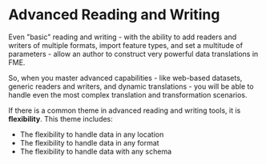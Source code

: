 # Advanced Reading and Writing

Even "basic" reading and writing - with the ability to add readers and writers of multiple formats, import feature types, and set a multitude of parameters - allow an author to construct very powerful data translations in FME.

So, when you master advanced capabilities - like web-based datasets, generic readers and writers, and dynamic translations - you will be able to handle even the most complex translation and transformation scenarios.

If there is a common theme in advanced reading and writing tools, it is **flexibility**. This theme includes:

- The flexibility to handle data in any location
- The flexibility to handle data in any format
- The flexibility to handle data with any schema

